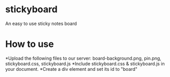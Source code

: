 # stickyboard
An easy to use sticky notes board

# How to use
*Upload the following files to our server: board-background.png, pin.png, stickyboard.css, stickyboard.js
*Include stickyboard.css & stickyboard.js in your document.
*Create a div element and set its id to "board"
